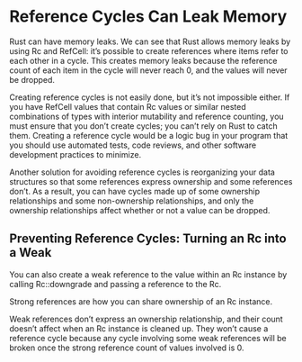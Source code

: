 # Reference Cycles Can Leak Memory

Rust can have memory leaks. We can see that Rust allows memory leaks by using
Rc<T> and RefCell<T>: it’s possible to create references where items refer to
each other in a cycle. This creates memory leaks because the reference count of
each item in the cycle will never reach 0, and the values will never be dropped.

Creating reference cycles is not easily done, but it’s not impossible either. If
you have RefCell<T> values that contain Rc<T> values or similar nested
combinations of types with interior mutability and reference counting, you must
ensure that you don’t create cycles; you can’t rely on Rust to catch them.
Creating a reference cycle would be a logic bug in your program that you should
use automated tests, code reviews, and other software development practices to
minimize.

Another solution for avoiding reference cycles is reorganizing your data
structures so that some references express ownership and some references don’t.
As a result, you can have cycles made up of some ownership relationships and
some non-ownership relationships, and only the ownership relationships affect
whether or not a value can be dropped.

## Preventing Reference Cycles: Turning an Rc<T> into a Weak<T>

You can also create a weak reference to the value within an Rc<T> instance by
calling Rc::downgrade and passing a reference to the Rc<T>.

Strong references are how you can share ownership of an Rc<T> instance.

Weak references don’t express an ownership relationship, and their count doesn’t
affect when an Rc<T> instance is cleaned up. They won’t cause a reference cycle
because any cycle involving some weak references will be broken once the strong
reference count of values involved is 0.
